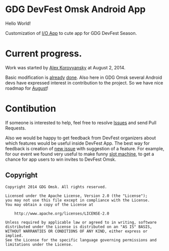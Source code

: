 GDG DevFest Omsk Android App
======================

Hello World!

Customization of [I/O App](http://android-developers.blogspot.ru/2014/07/google-io-2014-app-source-code-now.html) to cute app for GDG DevFest Season. 

Current progress.
===
Work was started by [Alex Korovyansky](http://github.com/korovyansk) at August 2, 2014. 

Basic modification is [already](https://github.com/GDGOmsk/devfest-app/commit/52066ba5ef8fa013dd0661fda9681fd332f83002) [done](https://github.com/GDGOmsk/devfest-app/releases). Also here in GDG Omsk several Android devs have expressed interest in contribution to the project. So we have nice roadmap for [August](https://github.com/GDGOmsk/devfest-app/issues?q=is%3Aopen+is%3Aissue+milestone%3AAugust+sort%3Acreated-asc)!

Contibution
===
If someone is interested to help, feel free to resolve [Issues](https://github.com/GDGOmsk/devfest-app/issues?q=is%3Aopen+is%3Aissue+sort%3Acreated-asc) and send Pull Requests. 

Also we would be happy to get feedback from DevFest organizers about which features would be useful inside DevFest App. The best way for feedback is creation of [new issue](https://github.com/GDGOmsk/devfest-app/issues/new) with suggestion of a feature. For example, for our event we found very useful to make funny [slot machine](https://github.com/GDGOmsk/devfest-app/issues/14), to get a chance for app users to win invites to DevFest Omsk.

<h2>Copyright</h2>

    Copyright 2014 GDG Omsk. All rights reserved.

    Licensed under the Apache License, Version 2.0 (the "License");
    you may not use this file except in compliance with the License.
    You may obtain a copy of the License at

        http://www.apache.org/licenses/LICENSE-2.0

    Unless required by applicable law or agreed to in writing, software
    distributed under the License is distributed on an "AS IS" BASIS,
    WITHOUT WARRANTIES OR CONDITIONS OF ANY KIND, either express or implied.
    See the License for the specific language governing permissions and
    limitations under the License.
